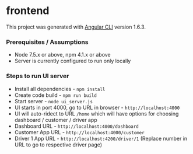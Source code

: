 # frontend

This project was generated with [Angular CLI](https://github.com/angular/angular-cli) version 1.6.3.

### Prerequisites / Assumptions

- Node 7.5.x or above, npm 4.1.x or above
- Server is currently configured to run only locally

### Steps to run UI server

- Install all dependencies - `npm install`
- Create code build - `npm run build`
- Start server - `node ui_server.js`
- UI starts in port 4000, go to URL in browser - `http://localhost:4000`
- UI will auto-ridect to URL `/home` which will have options for choosing dashboard / customer / driver app
- Dashboard URL - `http://localhost:4000/dashboard`
- Customer App URL - `http://localhost:4000/customer`
- Driver 1 App URL - `http://localhost:4200/driver/1` (Replace number in URL to go to respective driver page)




